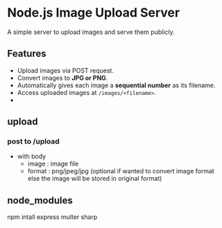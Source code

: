 # Node.js Image Upload Server

A simple server to upload images and serve them publicly.  

## Features
- Upload images via POST request.  
- Convert images to **JPG or PNG**.  
- Automatically gives each image a **sequential number** as its filename.  
- Access uploaded images at `/images/<filename>`.
- 
## upload

### post to /upload
- with body 
  - image : image file
  - format : png/jpeg/jpg (optional if wanted to convert image format else the image will be stored in original format)

## node_modules

npm intall express multer sharp